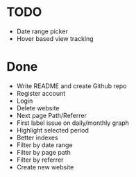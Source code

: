 # TODO

- Date range picker
- Hover based view tracking

# Done

- Write README and create Github repo
- Register account
- Login
- Delete website
- Next page Path/Referrer
- First label issue on daily/monthly graph
- Highlight selected period
- Better indexes
- Filter by date range
- Filter by page path
- Filter by referrer
- Create new website